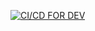 [![CI/CD FOR DEV](https://github.com/bernardo300/people/actions/workflows/ci-dev.yml/badge.svg)](https://github.com/bernardo300/people/actions/workflows/ci-dev.yml)
